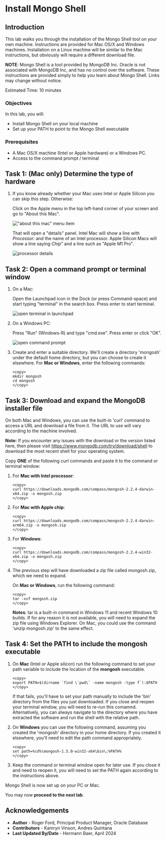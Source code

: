 # Install Mongo Shell

## Introduction

This lab walks you through the installation of the Mongo Shell tool on your own machine. Instructions are provided for Mac OS/X and Windows machines. Installation on a Linux machine will be similar to the Mac instructions, but obviously will require a different download file.

**NOTE**: Mongo Shell is a tool provided by MongoDB Inc. Oracle is not associated with MongoDB Inc, and has no control over the software. These instructions are provided simply to help you learn about Mongo Shell. Links may change without notice.

Estimated Time: 10 minutes


### Objectives

In this lab, you will:

* Install Mongo Shell on your local machine
* Set up your PATH to point to the Mongo Shell executable

### Prerequisites

* A Mac OS/X machine (Intel or Apple hardware) or a Windows PC.
* Access to the command prompt / terminal

## Task 1: (Mac only) Determine the type of hardware

1. If you know already whether your Mac uses Intel or Apple Silicon you can skip this step. Otherwise:

    Click on the Apple menu in the top left-hand corner of your screen and go to "About this Mac". 

    !["about this mac" menu item](./images/about-this-mac.png " ")

    That will open a "details" panel. Intel Mac will show a line with *Processor:* and the name of an Intel processor. Apple Silicon Macs will show a line saying *Chip"* and a line such as "Apple M1 Pro".

    ![processor details](./images/about-mac-details.png " ")

## Task 2: Open a command prompt or terminal window

1. On a Mac:

    Open the Launchpad icon in the Dock (or press Command-space) and start typing "terminal" in the search box. Press enter to start terminal.

    ![open terminal in launchpad](./images/terminal.png " ")

2.  On a Windows PC:

    Press "Run" (Windows-R) and type "cmd.exe". Press enter or click "OK".

    ![open command prompt](./images/cmd-exe.png " ")

3.  Create and enter a suitable directory. We'll create a directory 'mongosh' under the default home directory, but you can choose to create it elsewhere. For **Mac or Windows**, enter the following commands:

    ```
    <copy>
    mkdir mongosh
    cd mongosh
    </copy>
    ```

## Task 3: Download and expand the MongoDB installer file

On both Mac and Windows, you can use the built-in 'curl' command to access a URL and download a file from it. The URL to use will vary according to the machine involved.

**Note:** If you encounter any issues with the download or the version listed here, then please visit https://www.mongodb.com/try/download/shell to download the most recent shell for your operating system.

Copy **ONE** of the following *curl* commands and paste it to the command or terminal window:

1. For **Mac with Intel processor**:

    ```
    <copy>
    curl https://downloads.mongodb.com/compass/mongosh-2.2.4-darwin-x64.zip -o mongosh.zip
    </copy>
    ```

2. For **Mac with Apple chip**:

    ```
    <copy>
    curl https://downloads.mongodb.com/compass/mongosh-2.2.4-darwin-arm64.zip -o mongosh.zip
    </copy>
    ```

3. For **Windows**:

    ```
    <copy>
    curl https://downloads.mongodb.com/compass/mongosh-2.2.4-win32-x64.zip -o mongosh.zip
    </copy>
    ```

4. The previous step will have downloaded a zip file called mongosh.zip, which we need to expand.

    On **Mac or Windows**, run the following command:

    ```
    <copy>
    tar -xvf mongosh.zip
    </copy>
    ```

    **Notes**: tar is a built-in command in Windows 11 and recent Windows 10 builds. If for any reason it is not available, you will need to expand the zip file using Windows Explorer. On Mac, you could use the command 'unzip mongosh.zip' to the same effect.

## Task 4: Set the PATH to include the mongosh executable

1. On **Mac** (Intel or Apple silicon) run the following command to set your path variable to include the location of the **mongosh** executable.

    ```
    <copy>
    export PATH=$(dirname `find \`pwd\` -name mongosh -type f`):$PATH
    </copy>
    ```

    If that fails, you'll have to set your path manually to include the 'bin' directory from the files you just downloaded. If you close and reopen your terminal window, you will need to re-run this comamnd. Alternatively, you can always navigate to the directory where you have extracted the software and run the shell with the relative path.

2. On **Windows** you can use the following command, assuming you created the 'mongosh' directory in your home directory. If you created it elsewhere, you'll need to edit the path command appropriately.

    ```
    <copy>
    set path=%cd%\mongosh-1.5.0-win32-x64\bin\;%PATH%
    </copy>
    ```

3. Keep the command or terminal window open for later use. If you close it and need to reopen it, you will need to set the PATH again according to the instructions above.    

Mongo Shell is now set up on your PC or Mac.

You may now **proceed to the next lab**.

## Acknowledgements

- **Author** - Roger Ford, Principal Product Manager, Oracle Database
- **Contributors** - Kamryn Vinson, Andres Quintana
- **Last Updated By/Date** - Hermann Baer, April 2024